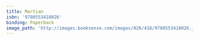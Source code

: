 ```yaml
---
title: Martian
isbn: '9780553418026'
binding: Paperback
image_path: 'http://images.booksense.com/images/026/418/9780553418026.jpg'
---
```


